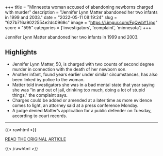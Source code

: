 +++
title = "Minnesota woman accused of abandoning newborns charged with murder"
description = "Jennifer Lynn Matter abandoned her two infants in 1999 and 2003."
date = "2022-05-11 08:19:24"
slug = "627b716a9022554e2dc0969c"
image = "https://i.imgur.com/FqQwbY1.jpg"
score = "595"
categories = ['investigators', 'complaint', 'minnesota']
+++

Jennifer Lynn Matter abandoned her two infants in 1999 and 2003.

## Highlights

- Jennifer Lynn Matter, 50, is charged with two counts of second degree murder in connection with the death of her newborn son.
- Another infant, found years earlier under similar circumstances, has also been linked by police to the woman.
- Matter told investigators she was in a bad mental state that year saying she was "in and out of jail, drinking too much, doing a lot of stupid things," the complaint says.
- Charges could be added or amended at a later time as more evidence comes to light, an attorney said at a press conference Monday.
- A judge denied Matter’s application for a public defender on Tuesday, according to court records.

---

{{< rawhtml >}}
  <p class="article-category">
    <a target="_blank" href="https://abcnews.go.com/US/minnesota-woman-accused-abandoning-newborns-charged-murder/story?id=84618765">READ THE ORIGINAL ARTICLE</a>
  </p>
{{< /rawhtml >}}
